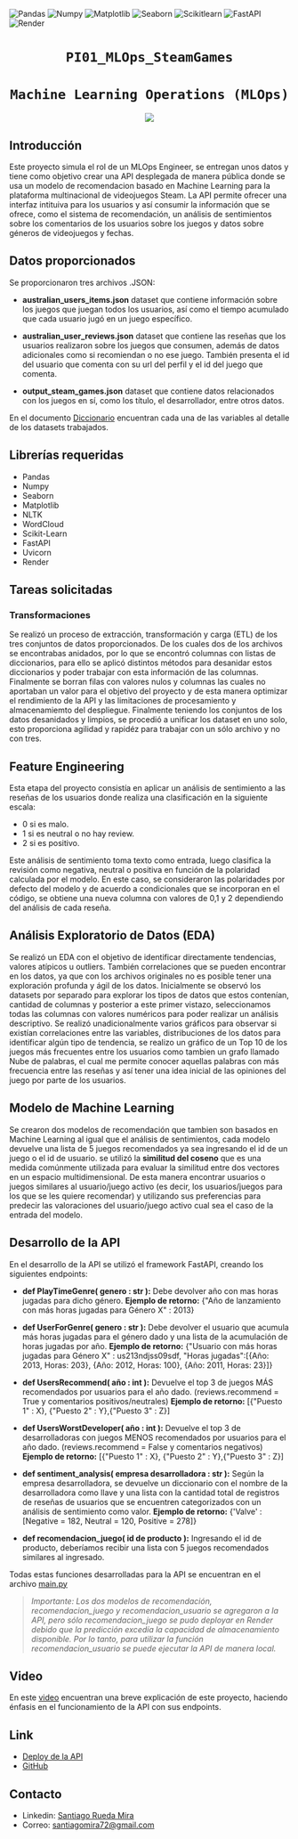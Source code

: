 ![Pandas](https://img.shields.io/badge/-Pandas-333333?style=flat&logo=pandas)
![Numpy](https://img.shields.io/badge/-Numpy-333333?style=flat&logo=numpy)
![Matplotlib](https://img.shields.io/badge/-Matplotlib-333333?style=flat&logo=matplotlib)
![Seaborn](https://img.shields.io/badge/-Seaborn-333333?style=flat&logo=seaborn)
![Scikitlearn](https://img.shields.io/badge/-Scikitlearn-333333?style=flat&logo=scikitlearn)
![FastAPI](https://img.shields.io/badge/-FastAPI-333333?style=flat&logo=fastapi)
![Render](https://img.shields.io/badge/-Render-333333?style=flat&logo=render)

# <h1 align=center>**`PI01_MLOps_SteamGames`**</h1>
# <h1 align=center>**`Machine Learning Operations (MLOps)`**</h1>

<p align=center><img src=https://user-images.githubusercontent.com/67664604/217914153-1eb00e25-ac08-4dfa-aaf8-53c09038f082.png><p>

## **Introducción**
Este proyecto simula el rol de un MLOps Engineer, se entregan unos datos y tiene como objetivo crear una API desplegada de manera pública donde se usa un modelo de recomendacion basado en Machine Learning para la plataforma multinacional de videojuegos Steam. La API permite ofrecer una interfaz intituiva para los usuarios y así consumir la información que se ofrece, como el sistema de recomendación, un análisis de sentimientos sobre los comentarios de los usuarios sobre los juegos y datos sobre géneros de videojuegos y fechas.

## Datos proporcionados

Se proporcionaron tres archivos .JSON:

* **australian_users_items.json** dataset que contiene información sobre los juegos que juegan todos los usuarios, así como el tiempo acumulado que cada usuario jugó en un juego específico.

* **australian_user_reviews.json** dataset que contiene las reseñas que los usuarios realizaron sobre los juegos que consumen, además de datos adicionales como si recomiendan o no ese juego. También presenta el id del usuario que comenta con su url del perfil y el id del juego que comenta.

* **output_steam_games.json** dataset que contiene datos relacionados con los juegos en sí, como los título, el desarrollador, entre otros datos.

En el documento [Diccionario](https://github.com/santiagrueda/PI01_MLOps_SteamGames/blob/main/Dic.md) encuentran cada una de las variables al detalle de los datasets trabajados.

## **Librerías requeridas**
+ Pandas
+ Numpy
+ Seaborn
+ Matplotlib
+ NLTK
+ WordCloud
+ Scikit-Learn
+ FastAPI
+ Uvicorn
+ Render

## Tareas solicitadas

### Transformaciones

Se realizó un proceso de extracción, transformación y carga (ETL) de los tres conjuntos de datos proporcionados. De los cuales dos de los archivos se encontrabas anidados, por lo que se encontró columnas con listas de diccionarios, para ello se aplicó distintos métodos para desanidar estos diccionarios y poder trabajar con esta información de las columnas. Finalmente se borran filas con valores nulos y columnas las cuales no aportaban un valor para el objetivo del proyecto y de esta manera optimizar el rendimiento de la API y las limitaciones de procesamiento y almacenamiemto del despliegue. Finalmente teniendo los conjuntos de los datos desanidados y limpios, se procedió a unificar los dataset en uno solo, esto proporciona agilidad y rapidéz para trabajar con un sólo archivo y no con tres.

## Feature Engineering

Esta etapa del proyecto consistía en aplicar un análisis de sentimiento a las reseñas de los usuarios donde realiza una clasificación en la siguiente escala:

* 0 si es malo.
* 1 si es neutral o no hay review.
* 2 si es positivo.

Este análisis de sentimiento toma texto como entrada, luego clasifica la revisión como negativa, neutral o positiva en función de la polaridad calculada por el modelo. En este caso, se consideraron las polaridades por defecto del modelo y de acuerdo a condicionales que se incorporan en el código, se obtiene una nueva columna con valores de 0,1 y 2 dependiendo del análisis de cada reseña.

## Análisis Exploratorio de Datos (EDA)

Se realizó un EDA con el objetivo de identificar directamente tendencias, valores atípicos u outliers. También correlaciones que se pueden encontrar en los datos, ya que con los archivos originales no es posible tener una exploración profunda y ágil de los datos. Inicialmente se observó los datasets por separado para explorar los tipos de datos que estos contenían, cantidad de columnas y posterior a este primer vistazo, seleccionamos todas las columnas con valores numéricos para poder realizar un análisis descriptivo. Se realizó unadicionalmente varios gráficos para observar si existían correlaciones entre las variables, distribuciones de los datos para identificar algún tipo de tendencia, se realizo un gráfico de un Top 10 de los juegos más frecuentes entre los usuarios como tambien un grafo llamado Nube de palabras, el cual me permite conocer aquellas palabras con más frecuencia entre las reseñas y así tener una idea inicial de las opiniones del juego por parte de los usuarios.

## Modelo de Machine Learning

Se crearon dos modelos de recomendación que tambien son basados en Machine Learning al igual que el análisis de sentimientos, cada modelo devuelve una lista de 5 juegos recomendados ya sea ingresando el id de un juego o el id de usuario. se utilizó la **similitud del coseno** que es una medida comúnmente utilizada para evaluar la similitud entre dos vectores en un espacio multidimensional. De esta manera encontrar usuarios o juegos similares al usuario/juego activo (es decir, los usuarios/juegos para los que se les quiere recomendar) y utilizando sus preferencias para predecir las valoraciones del usuario/juego activo cual sea el caso de la entrada del modelo.

## Desarrollo de la API

En el desarrollo de la API se utilizó el framework FastAPI, creando los siguientes endpoints:

* **def PlayTimeGenre( genero : str ):** Debe devolver año con mas horas jugadas para dicho género.
**Ejemplo de retorno:** {"Año de lanzamiento con más horas jugadas para Género X" : 2013}

* **def UserForGenre( genero : str ):** Debe devolver el usuario que acumula más horas jugadas para el género dado y una lista de la acumulación de horas jugadas por año.
**Ejemplo de retorno:** {"Usuario con más horas jugadas para Género X" : us213ndjss09sdf, "Horas jugadas":[{Año: 2013, Horas: 203}, {Año: 2012, Horas: 100}, {Año: 2011, Horas: 23}]}

* **def UsersRecommend( año : int ):** Devuelve el top 3 de juegos MÁS recomendados por usuarios para el año dado. (reviews.recommend = True y comentarios positivos/neutrales)
**Ejemplo de retorno:** [{"Puesto 1" : X}, {"Puesto 2" : Y},{"Puesto 3" : Z}]

* **def UsersWorstDeveloper( año : int ):** Devuelve el top 3 de desarrolladoras con juegos MENOS recomendados por usuarios para el año dado. (reviews.recommend = False y comentarios negativos)
**Ejemplo de retorno:** [{"Puesto 1" : X}, {"Puesto 2" : Y},{"Puesto 3" : Z}]

* **def sentiment_analysis( empresa desarrolladora : str ):** Según la empresa desarrolladora, se devuelve un diccionario con el nombre de la desarrolladora como llave y una lista con la cantidad total de registros de reseñas de usuarios que se encuentren categorizados con un análisis de sentimiento como valor.
**Ejemplo de retorno:** {'Valve' : [Negative = 182, Neutral = 120, Positive = 278]}

* **def recomendacion_juego( id de producto ):** Ingresando el id de producto, deberíamos recibir una lista con 5 juegos recomendados similares al ingresado.

Todas estas funciones desarrolladas para la API se encuentran en el archivo [main.py](https://github.com/santiagrueda/PI01_MLOps_SteamGames/blob/main/main.py)

> *Importante: Los dos modelos de recomendación, recomendacion_juego y recomendacion_usuario se agregaron a la API, pero sólo recomendacion_juego se pudo deployar en Render debido que  la predicción excedía la capacidad de almacenamiento disponible. Por lo tanto, para utilizar la función recomendacion_usuario se puede ejecutar la API de manera local.*

## Video

En este [video](https://www.youtube.com/watch?v=heSxrgRBKwQ) encuentran una breve explicación de este proyecto, haciendo énfasis en el funcionamiento de la API con sus endpoints.

## **Link**

* [Deploy de la API](https://pi01-prueba.onrender.com/)
* [GitHub](https://github.com/santiagrueda)

## **Contacto**
* Linkedin: [Santiago Rueda Mira](https://www.linkedin.com/in/santiago-rueda-mira-050b55113/)
* Correo: santiagomira72@gmail.com